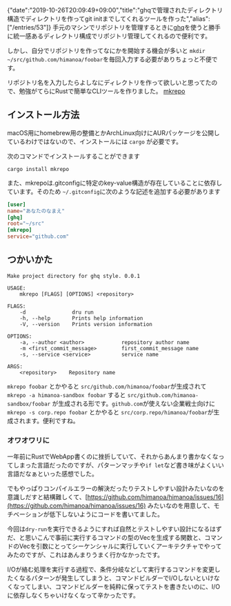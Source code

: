 {"date":"2019-10-26T20:09:49+09:00","title":"ghqで管理されたディレクトリ構造でディレクトリを作ってgit initまでしてくれるツールを作った","alias":["/entries/53"]}
手元のマシンでリポジトリを管理するときに[ghq](https://github.com/motemen/ghq)を使うと勝手に統一感あるディレクトリ構成でリポジトリ管理してくれるので便利です。



しかし、自分でリポジトリを作ってなにかを開始する機会が多いと `mkdir ~/src/github.com/himanoa/foobar`を毎回入力する必要がありちょっと不便です。

リポジトリ名を入力したらよしなにディレクトリを作って欲しいと思ってたので、勉強がてらにRustで簡単なCLIツールを作りました。 [mkrepo](https://github.com/himanoa/mkrepo)



## インストール方法

macOS用にhomebrew用の整備とかArchLinux向けにAURパッケージを公開しているわけではないので、インストールには `cargo` が必要です。

次のコマンドでインストールすることができます

`cargo install mkrepo`

また、mkrepoは.gitconfigに特定のkey-value構造が存在していることに依存しています。そのため `~/.gitconfig`に次のような記述を追加する必要があります

```toml
[user]
name="あなたのなまえ"
[ghq]
root="~/src"
[mkrepo]
service="github.com"
```

## つかいかた

```
Make project directory for ghq style. 0.0.1

USAGE:
    mkrepo [FLAGS] [OPTIONS] <repository>

FLAGS:
    -d               dru run
    -h, --help       Prints help information
    -V, --version    Prints version information

OPTIONS:
    -a, --author <author>            repository author name
    -m <first_commit_message>        first_commit_message name
    -s, --service <service>          service name

ARGS:
    <repository>    Repository name

```



`mkrepo foobar` とかやると `src/github.com/himanoa/foobar`が生成されて `mkrepo -a himanoa-sandbox foobar` すると `src/github.com/himanoa-sandbox/foobar` が生成される形です。`github.com`が使えない企業戦士向けに `mkrepo -s corp.repo foobar` とかやると `src/corp.repo/himanoa/foobar`が生成されます。便利ですね。



### オワオワリに

一年前にRustでWebApp書くのに挫折していて、それからあんまり書かなくなってしまった言語だったのですが、パターンマッチや`if let`など書き味がよくいい言語だなぁといった感想でした。

でもやっぱりコンパイルエラーの解決だったりテストしやすい設計みたいなのを意識しだすと結構難しくて、[https://github.com/himanoa/himanoa/issues/16](https://github.com/himanoa/himanoa/issues/16) みたいなのを用意して、モチベーションが低下しないようにコードを書いてました。

今回は`dry-run`を実行できるようにすれば自然とテストしやすい設計になるはずだ、と思いこんで事前に実行するコマンドの型のVecを生成する関数と、コマンドのVecを引数にとってシーケンシャルに実行していくアーキテクチャでやってみたのですが、これはあんまりうまく行かなかったです。

I/Oが絡む処理を実行する過程で、条件分岐などして実行するコマンドを変更したくなるパターンが発生してしまうと、コマンドビルダーでI/Oしないといけなくなってしまい、コマンドビルダーを純粋に保ってテストを書きたいのに、I/Oに依存しなくちゃいけなくなって辛かったです。